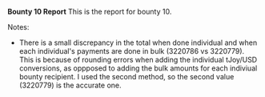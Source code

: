 **Bounty 10 Report**
This is the report for bounty 10.

Notes:
- There is a small discrepancy in the total when done individual and when each individual's payments are done in bulk (3220786 vs 3220779). This is because of rounding errors when adding the individual tJoy/USD conversions, as oppposed to adding the bulk amounts for each indiviual bounty recipient. I used the second method, so the second value (3220779) is the accurate one.
